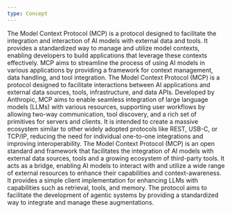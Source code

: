 ```yaml
---
type: Concept
---
```


The Model Context Protocol (MCP) is a protocol designed to facilitate the integration and interaction of AI models with external data and tools. It provides a standardized way to manage and utilize model contexts, enabling developers to build applications that leverage these contexts effectively. MCP aims to streamline the process of using AI models in various applications by providing a framework for context management, data handling, and tool integration. The Model Context Protocol (MCP) is a protocol designed to facilitate interactions between AI applications and external data sources, tools, infrastructure, and data APIs. Developed by Anthropic, MCP aims to enable seamless integration of large language models (LLMs) with various resources, supporting user workflows by allowing two-way communication, tool discovery, and a rich set of primitives for servers and clients. It is intended to create a massive ecosystem similar to other widely adopted protocols like REST, USB-C, or TCP/IP, reducing the need for individual one-to-one integrations and improving interoperability. The Model Context Protocol (MCP) is an open standard and framework that facilitates the integration of AI models with external data sources, tools and a growing ecosystem of third-party tools. It acts as a bridge, enabling AI models to interact with and utilize a wide range of external resources to enhance their capabilities and context-awareness. It provides a simple client implementation for enhancing LLMs with capabilities such as retrieval, tools, and memory. The protocol aims to facilitate the development of agentic systems by providing a standardized way to integrate and manage these augmentations.
